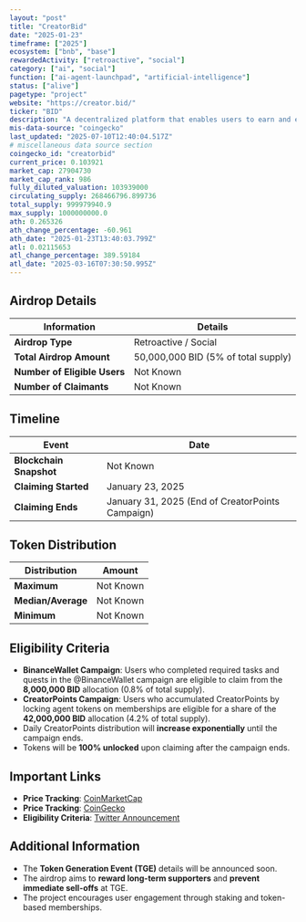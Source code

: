 ```yaml
---
layout: "post"
title: "CreatorBid"
date: "2025-01-23"
timeframe: ["2025"]
ecosystem: ["bnb", "base"]
rewardedActivity: ["retroactive", "social"]
category: ["ai", "social"]
function: ["ai-agent-launchpad", "artificial-intelligence"]
status: ["alive"]
pagetype: "project"
website: "https://creator.bid/"
ticker: "BID"
description: "A decentralized platform that enables users to earn and engage with creators through CreatorPoints and token-based memberships."
mis-data-source: "coingecko"
last_updated: "2025-07-10T12:40:04.517Z"
# miscellaneous data source section
coingecko_id: "creatorbid"
current_price: 0.103921
market_cap: 27904730
market_cap_rank: 986
fully_diluted_valuation: 103939000
circulating_supply: 268466796.899736
total_supply: 999979940.9
max_supply: 1000000000.0
ath: 0.265326
ath_change_percentage: -60.961
ath_date: "2025-01-23T13:40:03.799Z"
atl: 0.02115653
atl_change_percentage: 389.59184
atl_date: "2025-03-16T07:30:50.995Z"
---
```


## Airdrop Details

| Information                  | Details                             |
| ---------------------------- | ----------------------------------- |
| **Airdrop Type**             | Retroactive / Social                |
| **Total Airdrop Amount**     | 50,000,000 BID (5% of total supply) |
| **Number of Eligible Users** | Not Known                           |
| **Number of Claimants**      | Not Known                           |

## Timeline

| Event                   | Date                                             |
| ----------------------- | ------------------------------------------------ |
| **Blockchain Snapshot** | Not Known                                        |
| **Claiming Started**    | January 23, 2025                                 |
| **Claiming Ends**       | January 31, 2025 (End of CreatorPoints Campaign) |

## Token Distribution

| Distribution       | Amount    |
| ------------------ | --------- |
| **Maximum**        | Not Known |
| **Median/Average** | Not Known |
| **Minimum**        | Not Known |

## Eligibility Criteria

- **BinanceWallet Campaign**: Users who completed required tasks and quests in the @BinanceWallet campaign are eligible to claim from the **8,000,000 BID** allocation (0.8% of total supply).
- **CreatorPoints Campaign**: Users who accumulated CreatorPoints by locking agent tokens on memberships are eligible for a share of the **42,000,000 BID** allocation (4.2% of total supply).
- Daily CreatorPoints distribution will **increase exponentially** until the campaign ends.
- Tokens will be **100% unlocked** upon claiming after the campaign ends.

## Important Links

- **Price Tracking**: [CoinMarketCap](https://coinmarketcap.com/currencies/bid)
- **Price Tracking**: [CoinGecko](https://www.coingecko.com/en/coins/bid)
- **Eligibility Criteria**: [Twitter Announcement](https://x.com/CreatorBid/status/1882374039940792511)

## Additional Information

- The **Token Generation Event (TGE)** details will be announced soon.
- The airdrop aims to **reward long-term supporters** and **prevent immediate sell-offs** at TGE.
- The project encourages user engagement through staking and token-based memberships.